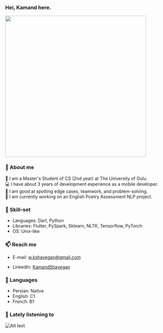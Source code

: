 
 ### Hei, Kamand here.

<!--
**KamandShayegan/KamandShayegan** is a ✨ _special_ ✨ repository because its `README.md` (this file) appears on your GitHub profile.

Here are some ideas to get you started:

- 🔭 I’m currently working on ...
- 🌱 I’m currently learning ...
- 👯 I’m looking to collaborate on ...
- 🤔 I’m looking for help with ...
- 💬 Ask me about ...
- 📫 How to reach me: ...
- 😄 Pronouns: ...
- 
-->

<!-- [![Top Langs](https://github-readme-stats.vercel.app/api/top-langs/?username=kamandshayegan&layout=compact&theme=tokyonight)](https://github.com/anuraghazra/github-readme-stats) -->
<div align='left'>
<img src="https://media4.giphy.com/media/Dh5q0sShxgp13DwrvG/giphy.gif" width="450"/>
</div>

<!-- 
<div align='center'>
 <img src="https://vandaei.ir/wp-content/uploads/2021/04/animation_640_knud1x9i.gif" width="200"/>
</div> -->

<!-- ![Kamands Work Env](https://cdn.dribbble.com/users/2646423/screenshots/5507196/computer.gif) -->
### 🤔 About me

 🌱 I am a Master's Student of CS (2nd year) at The University of Oulu.\
 💻 I have about 3 years of development experience as a mobile developer.\
 👯 I am good at spotting edge cases, teamwork, and problem-solving.\
 🔭 I am currently working on an English Poetry Assessment NLP project. 

 ### 💪 Skill-set
 - Languages: Dart, Python
 - Libraries: Flutter, PySpark, Sklearn, NLTK, Tensorflow, PyTorch
 - OS: Unix-like

### 📫 Reach me

- E-mail: <a href="mailto:w.kshayegan@gmail.com"> w.kshayegan@gmail.com </a>

- LinkedIn: [KamandShayegan](https://www.linkedin.com/in/kamand-shayegan-4361041a7/)

### 💬 Languages
- Persian: Native
- English: C1
- French: B1


<!-- ### 📈 my github stats -->

<!-- [![Anurag's GitHub stats](https://github-readme-stats.vercel.app/api?username=kamandshayegan&count_private=true&show_icons=true&theme=buefy)](https://github.com/anuraghazra/github-readme-stats) -->

<!-- <div style="display: flex; flex-direction: row;">
  <img class="img" src="https://github-readme-stats.vercel.app/api/top-langs/?username=kamandshayegan&layout=compact&theme=tokyonight" />
 <img class="img" src="https://github-readme-stats.vercel.app/api?username=kamandshayegan&count_private=true&show_icons=true&theme=tokyonight" />

</div> -->

<!-- https://open.spotify.com/user/s2zngaj7nt3ftk0ut5urf7r1a?si=BouZdWouTSKTIGfBFDWN_Q -->
### 🎵 Lately listening to
![Alt text](https://spotify-recently-played-readme.vercel.app/api?user=s2zngaj7nt3ftk0ut5urf7r1a&unique={1})

